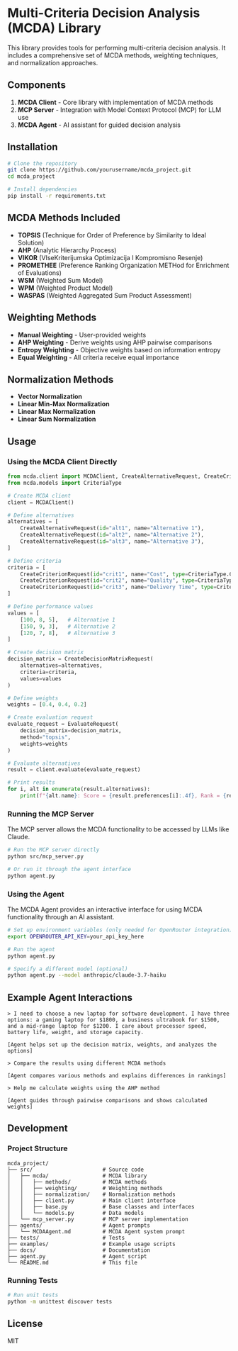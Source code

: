 # Multi-Criteria Decision Analysis (MCDA) Library

This library provides tools for performing multi-criteria decision analysis. It includes a comprehensive set of MCDA methods, weighting techniques, and normalization approaches.

## Components

1. **MCDA Client** - Core library with implementation of MCDA methods
2. **MCP Server** - Integration with Model Context Protocol (MCP) for LLM use
3. **MCDA Agent** - AI assistant for guided decision analysis

## Installation

```bash
# Clone the repository
git clone https://github.com/yourusername/mcda_project.git
cd mcda_project

# Install dependencies
pip install -r requirements.txt
```

## MCDA Methods Included

- **TOPSIS** (Technique for Order of Preference by Similarity to Ideal Solution)
- **AHP** (Analytic Hierarchy Process)
- **VIKOR** (VIseKriterijumska Optimizacija I Kompromisno Resenje)
- **PROMETHEE** (Preference Ranking Organization METHod for Enrichment of Evaluations)
- **WSM** (Weighted Sum Model)
- **WPM** (Weighted Product Model)
- **WASPAS** (Weighted Aggregated Sum Product Assessment)

## Weighting Methods

- **Manual Weighting** - User-provided weights
- **AHP Weighting** - Derive weights using AHP pairwise comparisons
- **Entropy Weighting** - Objective weights based on information entropy
- **Equal Weighting** - All criteria receive equal importance

## Normalization Methods

- **Vector Normalization**
- **Linear Min-Max Normalization**
- **Linear Max Normalization**
- **Linear Sum Normalization**

## Usage

### Using the MCDA Client Directly

```python
from mcda.client import MCDAClient, CreateAlternativeRequest, CreateCriterionRequest, CreateDecisionMatrixRequest, EvaluateRequest
from mcda.models import CriteriaType

# Create MCDA client
client = MCDAClient()

# Define alternatives
alternatives = [
    CreateAlternativeRequest(id="alt1", name="Alternative 1"),
    CreateAlternativeRequest(id="alt2", name="Alternative 2"),
    CreateAlternativeRequest(id="alt3", name="Alternative 3"),
]

# Define criteria
criteria = [
    CreateCriterionRequest(id="crit1", name="Cost", type=CriteriaType.COST),
    CreateCriterionRequest(id="crit2", name="Quality", type=CriteriaType.BENEFIT),
    CreateCriterionRequest(id="crit3", name="Delivery Time", type=CriteriaType.COST),
]

# Define performance values
values = [
    [100, 8, 5],   # Alternative 1
    [150, 9, 3],   # Alternative 2
    [120, 7, 8],   # Alternative 3
]

# Create decision matrix
decision_matrix = CreateDecisionMatrixRequest(
    alternatives=alternatives,
    criteria=criteria,
    values=values
)

# Define weights
weights = [0.4, 0.4, 0.2]

# Create evaluation request
evaluate_request = EvaluateRequest(
    decision_matrix=decision_matrix,
    method="topsis",
    weights=weights
)

# Evaluate alternatives
result = client.evaluate(evaluate_request)

# Print results
for i, alt in enumerate(result.alternatives):
    print(f"{alt.name}: Score = {result.preferences[i]:.4f}, Rank = {result.rankings[i]}")
```

### Running the MCP Server

The MCP server allows the MCDA functionality to be accessed by LLMs like Claude.

```bash
# Run the MCP server directly
python src/mcp_server.py

# Or run it through the agent interface
python agent.py
```

### Using the Agent

The MCDA Agent provides an interactive interface for using MCDA functionality through an AI assistant.

```bash
# Set up environment variables (only needed for OpenRouter integration)
export OPENROUTER_API_KEY=your_api_key_here

# Run the agent
python agent.py

# Specify a different model (optional)
python agent.py --model anthropic/claude-3.7-haiku
```

## Example Agent Interactions

```
> I need to choose a new laptop for software development. I have three options: a gaming laptop for $1800, a business ultrabook for $1500, and a mid-range laptop for $1200. I care about processor speed, battery life, weight, and storage capacity.

[Agent helps set up the decision matrix, weights, and analyzes the options]

> Compare the results using different MCDA methods

[Agent compares various methods and explains differences in rankings]

> Help me calculate weights using the AHP method

[Agent guides through pairwise comparisons and shows calculated weights]
```

## Development

### Project Structure

```
mcda_project/
├── src/                      # Source code
│   ├── mcda/                 # MCDA library
│   │   ├── methods/          # MCDA methods
│   │   ├── weighting/        # Weighting methods
│   │   ├── normalization/    # Normalization methods
│   │   ├── client.py         # Main client interface
│   │   ├── base.py           # Base classes and interfaces
│   │   └── models.py         # Data models
│   └── mcp_server.py         # MCP server implementation
├── agents/                   # Agent prompts
│   └── MCDAAgent.md          # MCDA Agent system prompt
├── tests/                    # Tests
├── examples/                 # Example usage scripts
├── docs/                     # Documentation
├── agent.py                  # Agent script
└── README.md                 # This file
```

### Running Tests

```bash
# Run unit tests
python -m unittest discover tests
```

## License

MIT

